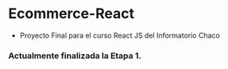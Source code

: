 # Ecommerce-React

- Proyecto Final para el curso React JS del Informatorio Chaco

### Actualmente finalizada la Etapa 1.